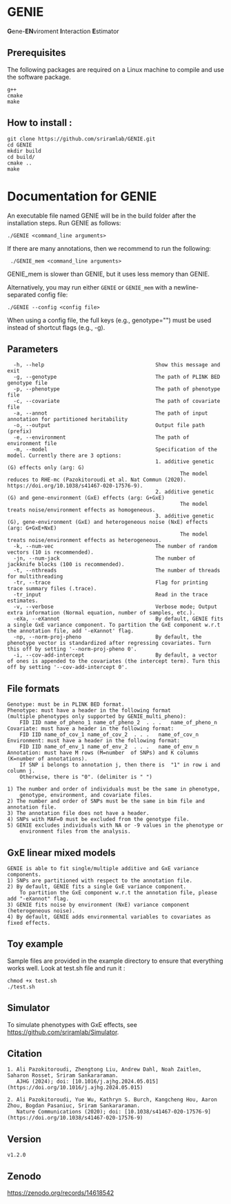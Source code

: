 # GENIE
**G**ene-**EN**viroment **I**nteraction **E**stimator

## Prerequisites
The following packages are required on a Linux machine to compile and use the software package.
```
g++
cmake
make
```

## How to install :

```
git clone https://github.com/sriramlab/GENIE.git
cd GENIE
mkdir build
cd build/
cmake ..
make
```

# Documentation for GENIE
An executable file named GENIE will be in the build folder after the installation steps. Run GENIE as follows:
 ```
 ./GENIE <command_line arguments>
```
If there are many annotations, then we recommend to run the following: 
```
 ./GENIE_mem <command_line arguments>
```
GENIE_mem is slower than GENIE, but it uses less memory than GENIE.

Alternatively, you may run either ```GENIE``` or ```GENIE_mem``` with a newline-separated config file:
```
./GENIE --config <config file>
```
When using a config file, the full keys (e.g., genotype="") must be used instead of shortcut flags (e.g., -g).

## Parameters

```
  -h, --help                                    Show this message and exit
  -g, --genotype                                The path of PLINK BED genotype file
  -p, --phenotype                               The path of phenotype file
  -c, --covariate                               The path of covariate file
  -a, --annot                                   The path of input annotation for partitioned heritability
  -o, --output                                  Output file path (prefix)
  -e, --environment                             The path of environment file
  -m, --model                                   Specification of the model. Currently there are 3 options:
                                                1. additive genetic (G) effects only (arg: G)
                                                        The model reduces to RHE-mc (Pazokitoroudi et al. Nat Commun (2020). https://doi.org/10.1038/s41467-020-17576-9).
                                                2. additive genetic (G) and gene-environment (GxE) effects (arg: G+GxE)
                                                        The model treats noise/environment effects as homogeneous.
                                                3. additive genetic (G), gene-environment (GxE) and heterogeneous noise (NxE) effects (arg: G+GxE+NxE)
                                                        The model treats noise/environment effects as heterogeneous.
  -k, --num-vec                                 The number of random vectors (10 is recommended).
  -jn, --num-jack                               The number of jackknife blocks (100 is recommended).
  -t, --nthreads                                The number of threads for multithreading
  -tr, --trace                                  Flag for printing trace summary files (.trace).
  -tr_input                                     Read in the trace estimates.
  -v, --verbose                                 Verbose mode; Output extra information (Normal equation, number of samples, etc.).
  -eXa, --eXannot                               By default, GENIE fits a single GxE variance component. To partition the GxE component w.r.t the annotation file, add '-eXannot' flag.
  -np, --norm-proj-pheno                        By default, the phenotype vector is standardized after regressing covariates. Turn this off by setting '--norm-proj-pheno 0'.
  -i, --cov-add-intercept                       By default, a vector of ones is appended to the covariates (the intercept term). Turn this off by setting '--cov-add-intercept 0'.

```
## File formats
```
Genotype: must be in PLINK BED format.
Phenotype: must have a header in the following format 
(multiple phenotypes only supported by GENIE_multi_pheno): 
    FID IID name_of_pheno_1 name_of_pheno_2  . . .   name_of_pheno_n
Covariate: must have a header in the following format: 
    FID IID name_of_cov_1 name_of_cov_2  . . .   name_of_cov_n
Environment: must have a header in the following format: 
    FID IID name_of_env_1 name_of_env_2  . . .   name_of_env_n
Annotation: must have M rows (M=number  of SNPs) and K columns (K=number of annotations).
    If SNP i belongs to annotation j, then there is  "1" in row i and column j.
    Otherwise, there is "0". (delimiter is " ")

1) The number and order of individuals must be the same in phenotype, 
    genotype, environment, and covariate files.
2) The number and order of SNPs must be the same in bim file and annotation file.
3) The annotation file does not have a header. 
4) SNPs with MAF=0 must be excluded from the genotype file.
5) GENIE excludes individuals with NA or -9 values in the phenotype or 
    environment files from the analysis.
```

## GxE linear mixed models
```
GENIE is able to fit single/multiple additive and GxE variance components. 
1) SNPs are partitioned with respect to the annotation file.
2) By default, GENIE fits a single GxE variance component. 
    To partition the GxE component w.r.t the annotation file, please add "-eXannot" flag.
3) GENIE fits noise by environment (NxE) variance component (heterogeneous noise).
4) By default, GENIE adds environmental variables to covariates as fixed effects.
```

## Toy example 
Sample files are provided in the example directory to ensure that everything works well. 
Look at test.sh file and run it  :
```
chmod +x test.sh
./test.sh
```

## Simulator
To simulate phenotypes with GxE effects, see https://github.com/sriramlab/Simulator.

## Citation
```
1. Ali Pazokitoroudi, Zhengtong Liu, Andrew Dahl, Noah Zaitlen, Saharon Rosset, Sriram Sankararaman.
   AJHG (2024); doi: [10.1016/j.ajhg.2024.05.015](https://doi.org/10.1016/j.ajhg.2024.05.015)

2. Ali Pazokitoroudi, Yue Wu, Kathryn S. Burch, Kangcheng Hou, Aaron Zhou, Bogdan Pasaniuc, Sriram Sankararaman.
   Nature Communications (2020); doi: [10.1038/s41467-020-17576-9](https://doi.org/10.1038/s41467-020-17576-9)
```

## Version
```
v1.2.0
```

## Zenodo
https://zenodo.org/records/14618542
